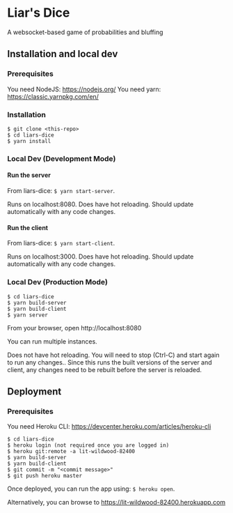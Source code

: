 # Liar's Dice

A websocket-based game of probabilities and bluffing

## Installation and local dev

### Prerequisites
You need NodeJS: https://nodejs.org/
You need yarn: https://classic.yarnpkg.com/en/

### Installation
```
$ git clone <this-repo>
$ cd liars-dice
$ yarn install
```

### Local Dev (Development Mode)
#### Run the server
From liars-dice: `$ yarn start-server`.

Runs on localhost:8080. Does have hot reloading. Should update automatically with any code changes.

#### Run the client
From liars-dice: `$ yarn start-client`.

Runs on localhost:3000. Does have hot reloading. Should update automatically with any code changes.

### Local Dev (Production Mode)
```
$ cd liars-dice
$ yarn build-server
$ yarn build-client
$ yarn server
```

From your browser, open http://localhost:8080

You can run multiple instances.

Does not have hot reloading. You will need to stop (Ctrl-C) and start again to run any changes.. Since this runs the built versions of the server and client, any changes need to be rebuilt before the server is reloaded.

## Deployment

### Prerequisites
You need Heroku CLI: https://devcenter.heroku.com/articles/heroku-cli
```
$ cd liars-dice
$ heroku login (not required once you are logged in)
$ heroku git:remote -a lit-wildwood-82400
$ yarn build-server
$ yarn build-client
$ git commit -m "<commit message>"
$ git push heroku master
```

Once deployed, you can run the app using: `$ heroku open`.

Alternatively, you can browse to https://lit-wildwood-82400.herokuapp.com